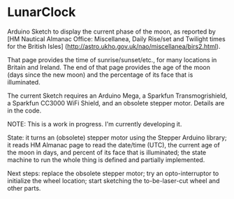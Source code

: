 # LunarClock
Arduino Sketch to display the current phase of the moon,
as reported by
[HM Nautical Almanac Office: Miscellanea, Daily Rise/set and Twilight times for the British Isles]
(http://astro.ukho.gov.uk/nao/miscellanea/birs2.html).

That page provides the time of sunrise/sunset/etc., for many locations in Britain and Ireland.
The end of that page provides the age of the moon (days since the new moon) and
the percentage of its face that is illuminated.

The current Sketch requires an Arduino Mega, a Sparkfun Transmogrishield,
a Sparkfun CC3000 WiFi Shield, and an obsolete stepper motor.  Details are in the code.

NOTE: This is a work in progress. I'm currently developing it.

State: it turns an (obsolete) stepper motor using the Stepper Arduino library;
it reads HM Almanac page to read the date/time (UTC), the current age of the moon in days,
and percent of its face that is illuminated; the state machine to run the whole thing is
defined and partially implemented.

Next steps: replace the obsolete stepper motor; try an opto-interruptor to initialize
the wheel location; start sketching the to-be-laser-cut wheel and other parts.

